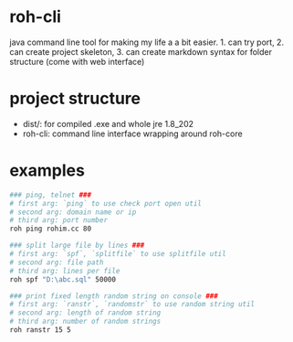 # roh-cli
java command line tool for making my life a a bit easier. 1. can try port, 2. can create project skeleton, 3. can create markdown syntax for folder structure (come with web interface)

# project structure

- dist/: for compiled .exe and whole jre 1.8_202
- roh-cli: command line interface wrapping around roh-core

# examples

```bash
### ping, telnet ###
# first arg: `ping` to use check port open util
# second arg: domain name or ip
# third arg: port number
roh ping rohim.cc 80

### split large file by lines ###
# first arg: `spf`, `splitfile` to use splitfile util
# second arg: file path
# third arg: lines per file
roh spf "D:\abc.sql" 50000

### print fixed length random string on console ###
# first arg: `ranstr`, `randomstr` to use random string util
# second arg: length of random string
# third arg: number of random strings
roh ranstr 15 5
```
